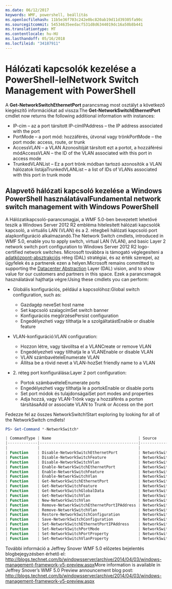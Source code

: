```yaml
---
ms.date: 06/12/2017
keywords: WMF, powershell, beállítás
ms.openlocfilehash: 11b5e36f703c242e0bc820ab19d11d39305fa90c
ms.sourcegitcommit: 54534635eedacf531d8d6344019dc16a50b8b441
ms.translationtype: MT
ms.contentlocale: hu-HU
ms.lasthandoff: 05/16/2018
ms.locfileid: "34187911"
---
```

# <a name="network-switch-management-with-powershell"></a><span data-ttu-id="85c7c-102">Hálózati kapcsolók kezelése a PowerShell-lel</span><span class="sxs-lookup"><span data-stu-id="85c7c-102">Network Switch Management with PowerShell</span></span>

<span data-ttu-id="85c7c-103">A **Get-NetworkSwitchEthernetPort** parancsmag most osztályt a következő kiegészítő információkat ad vissza:</span><span class="sxs-lookup"><span data-stu-id="85c7c-103">The **Get-NetworkSwitchEthernetPort** cmdlet now returns the following additional information with instances:</span></span>

- <span data-ttu-id="85c7c-104">IP-cím – az a port társított IP-cím</span><span class="sxs-lookup"><span data-stu-id="85c7c-104">IPAddress – the IP address associated with the port</span></span>
- <span data-ttu-id="85c7c-105">PortMode – a port mód: hozzáférés, útvonal vagy trönk</span><span class="sxs-lookup"><span data-stu-id="85c7c-105">PortMode – the port mode: access, route, or trunk</span></span>
- <span data-ttu-id="85c7c-106">AccessVLAN – a VLAN Azonosítóját társított ezt a portot, a hozzáférési mód</span><span class="sxs-lookup"><span data-stu-id="85c7c-106">AccessVLAN – the ID of the VLAN associated with this port in access mode</span></span>
- <span data-ttu-id="85c7c-107">TrunkedVLANList – Ez a port trönk módban tartozó azonosítók a VLAN hálózatok listája</span><span class="sxs-lookup"><span data-stu-id="85c7c-107">TrunkedVLANList – a list of IDs of VLANs associated with this port in trunk mode</span></span>

## <a name="fundamental-network-switch-management-with-windows-powershell"></a><span data-ttu-id="85c7c-108">Alapvető hálózati kapcsoló kezelése a Windows PowerShell használatával</span><span class="sxs-lookup"><span data-stu-id="85c7c-108">Fundamental network switch management with Windows PowerShell</span></span>

<span data-ttu-id="85c7c-109">A Hálózatikapcsoló-parancsmagjai, a WMF 5.0-ben bevezetett lehetővé teszik a Windows Server 2012 R2 embléma hitelesített hálózati kapcsolók kapcsoló, a virtuális LAN (VLAN) és a 2. rétegbeli hálózati kapcsoló port alapkonfiguráció alkalmazandó.</span><span class="sxs-lookup"><span data-stu-id="85c7c-109">The Network Switch cmdlets, introduced in WMF 5.0, enable you to apply switch, virtual LAN (VLAN), and basic Layer 2 network switch port configuration to Windows Server 2012 R2 logo-certified network switches.</span></span> <span data-ttu-id="85c7c-110">Microsoft továbbra is támogató véglegesíteni a [adatközpont-absztrakciós](http://technet.microsoft.com/cloud/dal.aspx) réteg (DAL) stratégiai, és az érték szerepel, az ügyfelek és a partnerek ezen a helyen.</span><span class="sxs-lookup"><span data-stu-id="85c7c-110">Microsoft remains committed to supporting the [Datacenter Abstraction](http://technet.microsoft.com/cloud/dal.aspx) Layer (DAL) vision, and to show value for our customers and partners in this space.</span></span> <span data-ttu-id="85c7c-111">Ezek a parancsmagok használatával hajthatja végre:</span><span class="sxs-lookup"><span data-stu-id="85c7c-111">Using these cmdlets you can perform:</span></span>

- <span data-ttu-id="85c7c-112">Globális konfigurációs, például a kapcsolóhoz:</span><span class="sxs-lookup"><span data-stu-id="85c7c-112">Global switch configuration, such as:</span></span>
    - <span data-ttu-id="85c7c-113">Gazdagép neve</span><span class="sxs-lookup"><span data-stu-id="85c7c-113">Set host name</span></span>
    - <span data-ttu-id="85c7c-114">Set kapcsoló szalagcím</span><span class="sxs-lookup"><span data-stu-id="85c7c-114">Set switch banner</span></span>
    - <span data-ttu-id="85c7c-115">Konfigurációs megőrzése</span><span class="sxs-lookup"><span data-stu-id="85c7c-115">Persist configuration</span></span>
    - <span data-ttu-id="85c7c-116">Engedélyezheti vagy tilthatja le a szolgáltatást</span><span class="sxs-lookup"><span data-stu-id="85c7c-116">Enable or disable feature</span></span>

- <span data-ttu-id="85c7c-117">VLAN-konfiguráció:</span><span class="sxs-lookup"><span data-stu-id="85c7c-117">VLAN configuration:</span></span>
    - <span data-ttu-id="85c7c-118">Hozzon létre, vagy távolítsa el a VLAN</span><span class="sxs-lookup"><span data-stu-id="85c7c-118">Create or remove VLAN</span></span>
    - <span data-ttu-id="85c7c-119">Engedélyezheti vagy tilthatja le a VLAN</span><span class="sxs-lookup"><span data-stu-id="85c7c-119">Enable or disable VLAN</span></span>
    - <span data-ttu-id="85c7c-120">VLAN számbavétele</span><span class="sxs-lookup"><span data-stu-id="85c7c-120">Enumerate VLAN</span></span>
    - <span data-ttu-id="85c7c-121">Állítsa be a rövid nevet a VLAN-hoz</span><span class="sxs-lookup"><span data-stu-id="85c7c-121">Set friendly name to a VLAN</span></span>

- <span data-ttu-id="85c7c-122">2. réteg port konfigurálása:</span><span class="sxs-lookup"><span data-stu-id="85c7c-122">Layer 2 port configuration:</span></span>
    - <span data-ttu-id="85c7c-123">Portok számbavétele</span><span class="sxs-lookup"><span data-stu-id="85c7c-123">Enumerate ports</span></span>
    - <span data-ttu-id="85c7c-124">Engedélyezheti vagy tilthatja le a portok</span><span class="sxs-lookup"><span data-stu-id="85c7c-124">Enable or disable ports</span></span>
    - <span data-ttu-id="85c7c-125">Set port módok és tulajdonságai</span><span class="sxs-lookup"><span data-stu-id="85c7c-125">Set port modes and properties</span></span>
    - <span data-ttu-id="85c7c-126">Adja hozzá, vagy VLAN-Trönk vagy a hozzáférés a porton társítása</span><span class="sxs-lookup"><span data-stu-id="85c7c-126">Add or associate VLAN to Trunk or Access on the port</span></span>

<span data-ttu-id="85c7c-127">Fedezze fel az összes NetworkSwitch!</span><span class="sxs-lookup"><span data-stu-id="85c7c-127">Start exploring by looking for all of the NetworkSwitch cmdlets!</span></span>

```powershell
PS> Get-Command *-NetworkSwitch*

| CommandType | Name                                      | Source        |
|-------------|-------------------------------------------|---------------|
|             |                                           |               |
| Function    | Disable-NetworkSwitchEthernetPort         | NetworkSwitch |
| Function    | Disable-NetworkSwitchFeature              | NetworkSwitch |
| Function    | Disable-NetworkSwitchVlan                 | NetworkSwitch |
| Function    | Enable-NetworkSwitchEthernetPort          | NetworkSwitch |
| Function    | Enable-NetworkSwitchFeature               | NetworkSwitch |
| Function    | Enable-NetworkSwitchVlan                  | NetworkSwitch |
| Function    | Get-NetworkSwitchEthernetPort             | NetworkSwitch |
| Function    | Get-NetworkSwitchFeature                  | NetworkSwitch |
| Function    | Get-NetworkSwitchGlobalData               | NetworkSwitch |
| Function    | Get-NetworkSwitchVlan                     | NetworkSwitch |
| Function    | New-NetworkSwitchVlan                     | NetworkSwitch |
| Function    | Remove-NetworkSwitchEthernetPortIPAddress | NetworkSwitch |
| Function    | Remove-NetworkSwitchVlan                  | NetworkSwitch |
| Function    | Restore-NetworkSwitchConfiguration        | NetworkSwitch |
| Function    | Save-NetworkSwitchConfiguration           | NetworkSwitch |
| Function    | Set-NetworkSwitchEthernetPortIPAddress    | NetworkSwitch |
| Function    | Set-NetworkSwitchPortMode                 | NetworkSwitch |
| Function    | Set-NetworkSwitchPortProperty             | NetworkSwitch |
| Function    | Set-NetworkSwitchVlanProperty             | NetworkSwitch |
```

<span data-ttu-id="85c7c-128">További információ a Jeffrey Snover WMF 5.0 előzetes bejelentés blogbejegyzésben érhető el: <http://blogs.technet.com/b/windowsserver/archive/2014/04/03/windows-management-framework-v5-preview.aspx></span><span class="sxs-lookup"><span data-stu-id="85c7c-128">More information is available in Jeffrey Snover’s WMF 5.0 Preview announcement blog post: <http://blogs.technet.com/b/windowsserver/archive/2014/04/03/windows-management-framework-v5-preview.aspx></span></span>
